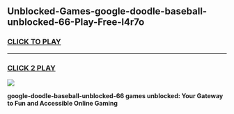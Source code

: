 
## Unblocked-Games-google-doodle-baseball-unblocked-66-Play-Free-l4r7o
<h3>
<a href="https://premium76.site?title=google-doodle-baseball-unblocked-66&ref=12A">CLICK TO PLAY</a></h3>
<hr>

<h3>
<a href="https://premium76.site?title=google-doodle-baseball-unblocked-66&ref=12A">CLICK 2 PLAY</a>
  
</h3>

<a href="https://premium76.site?title=google-doodle-baseball-unblocked-66&ref=12A"><img src="https://clearcache.store/games.png"></a>


**google-doodle-baseball-unblocked-66 games unblocked: Your Gateway to Fun and Accessible Online Gaming**
